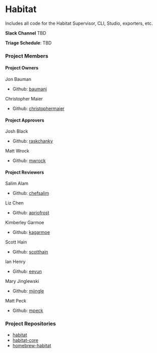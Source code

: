 # Habitat

Includes all code for the Habitat Supervisor, CLI, Studio, exporters, etc.

**Slack Channel** TBD

**Triage Schedule**: TBD

### Project Members

#### Project Owners

Jon Bauman
  - Github: [baumanj](https://github.com/baumanj)

Christopher Maier
  - Github: [christophermaier](https://github.com/christophermaier)

#### Project Approvers

Josh Black
  - Github: [raskchanky](https://github.com/raskchanky)

Matt Wrock
  - Github: [mwrock](https://github.com/mwrock)

#### Project Reviewers

Salim Alam
  - Github: [chefsalim](https://github.com/chefsalim)

Liz Chen
  - Github: [apriofrost](https://github.com/apriofrost)

Kimberley Garmoe
  - Github: [kagarmoe](https://github.com/kagarmoe)

Scott Hain
  - Github: [scotthain](https://github.com/scotthain)

Ian Henry
  - Github: [eeyun](https://github.com/eeyun)

Mary Jinglewski
  - Github: [mjingle](https://github.com/mjingle)

Matt Peck
  - Github: [mpeck](https://github.com/mpeck)

### Project Repositories

- [habitat](https://github.com/habitat-sh/habitat)
- [habitat-core](https://github.com/habitat-sh/core)
- [homebrew-habitat](https://github.com/habitat-sh/homebrew-habitat)
